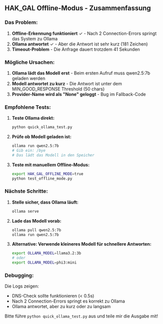 ## HAK_GAL Offline-Modus - Zusammenfassung

### Das Problem:
1. **Offline-Erkennung funktioniert** ✓ - Nach 2 Connection-Errors springt das System zu Ollama
2. **Ollama antwortet** ✓ - Aber die Antwort ist sehr kurz (181 Zeichen)
3. **Timeout-Problem** - Die Anfrage dauert trotzdem 41 Sekunden

### Mögliche Ursachen:
1. **Ollama lädt das Modell erst** - Beim ersten Aufruf muss qwen2.5:7b geladen werden
2. **Modell antwortet zu kurz** - Die Antwort ist unter dem MIN_GOOD_RESPONSE Threshold (50 chars)
3. **Provider-Name wird als "None" geloggt** - Bug im Fallback-Code

### Empfohlene Tests:

1. **Teste Ollama direkt:**
   ```bash
   python quick_ollama_test.py
   ```

2. **Prüfe ob Modell geladen ist:**
   ```bash
   ollama run qwen2.5:7b
   # Gib ein: /bye
   # Das lädt das Modell in den Speicher
   ```

3. **Teste mit manuellem Offline-Modus:**
   ```bash
   export HAK_GAL_OFFLINE_MODE=true
   python test_offline_mode.py
   ```

### Nächste Schritte:

1. **Stelle sicher, dass Ollama läuft:**
   ```bash
   ollama serve
   ```

2. **Lade das Modell vorab:**
   ```bash
   ollama pull qwen2.5:7b
   ollama run qwen2.5:7b
   ```

3. **Alternative: Verwende kleineres Modell für schnellere Antworten:**
   ```bash
   export OLLAMA_MODEL=llama3.2:3b
   # oder
   export OLLAMA_MODEL=phi3:mini
   ```

### Debugging:

Die Logs zeigen:
- DNS-Check sollte funktionieren (< 0.5s)
- Nach 2 Connection-Errors springt es korrekt zu Ollama
- Ollama antwortet, aber zu kurz oder zu langsam

Bitte führe `python quick_ollama_test.py` aus und teile mir die Ausgabe mit!
